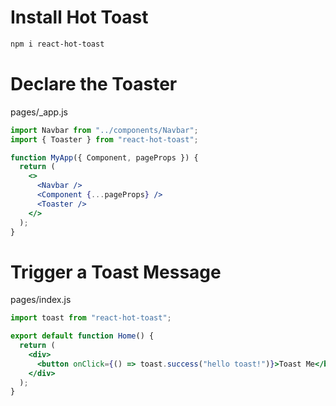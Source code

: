 # Install Hot Toast

```bash
npm i react-hot-toast
```

# Declare the Toaster

pages/\_app.js

```jsx
import Navbar from "../components/Navbar";
import { Toaster } from "react-hot-toast";

function MyApp({ Component, pageProps }) {
  return (
    <>
      <Navbar />
      <Component {...pageProps} />
      <Toaster />
    </>
  );
}
```

# Trigger a Toast Message

pages/index.js

```jsx
import toast from "react-hot-toast";

export default function Home() {
  return (
    <div>
      <button onClick={() => toast.success("hello toast!")}>Toast Me</button>
    </div>
  );
}
```
